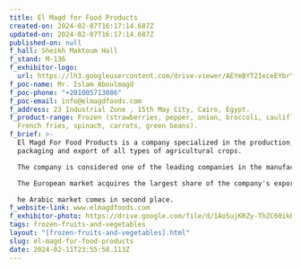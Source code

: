 ```yaml
---
title: El Magd for Food Products
created-on: 2024-02-07T16:17:14.687Z
updated-on: 2024-02-07T16:17:14.687Z
published-on: null
f_hall: Sheikh Maktoum Hall
f_stand: M-136
f_exhibitor-logo:
  url: https://lh3.googleusercontent.com/drive-viewer/AEYmBYT2IeceEYbrYygvsbPg61zcn9t9VKZXmijbxVOWYCiDE1FPkuvq0yNi57oRfpUmcWxBFBonwfDSfOciOxrlytk8jexH=s1600
f_poc-name: Mr. Islam Aboulmagd
f_poc-phone: "+201005713086"
f_poc-email: info@elmagdfoods.com
f_address: 23 Industrial Zone , 15th May City, Cairo, Egypt.
f_product-range: Frozen (strawberries, pepper, onion, broccoli, cauliflower,
  French fries, spinach, carrots, green beans).
f_brief: >-
  El Magd For Food Products is a company specialized in the production,
  packaging and export of all types of agricultural crops.

  The company is considered one of the leading companies in the manufacture of frozen fruits and vegetables since 2017.

  The European market acquires the largest share of the company's exports, especially Germany, Greece and Poland.

  he Arabic market comes in second place.
f_website-link: www.elmagdfoods.com
f_exhibitor-photo: https://drive.google.com/file/d/1AoSujKRZy-ThZC60ikEQrlFMKGjSuWH3/view?usp=drive_link
tags: frozen-fruits-and-vegetables
layout: "[frozen-fruits-and-vegetables].html"
slug: el-magd-for-food-products
date: 2024-02-11T23:55:58.113Z
---
```

